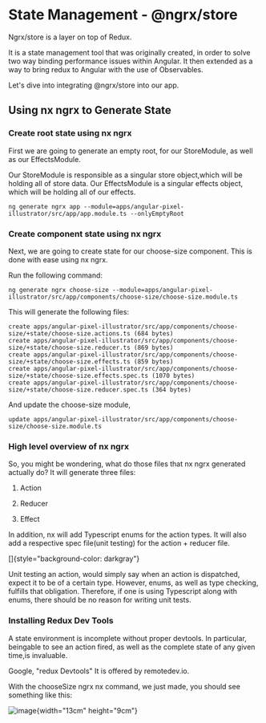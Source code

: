  State Management - \@ngrx/store 
================================

Ngrx/store is a layer on top of Redux.

It is a state management tool that was originally created, in order to
solve two way binding performance issues within Angular. It then
extended as a way to bring redux to Angular with the use of Observables.

Let's dive into integrating \@ngrx/store into our app.

 Using nx ngrx to Generate State 
--------------------------------

###  Create root state using nx ngrx 

First we are going to generate an empty root, for our StoreModule, as
well as our EffectsModule.

Our StoreModule is responsible as a singular store object,which will be
holding all of store data. Our EffectsModule is a singular effects
object, which will be holding all of our effects.

``` {language="Bash"}
ng generate ngrx app --module=apps/angular-pixel-illustrator/src/app/app.module.ts --onlyEmptyRoot
```

###  Create component state using nx ngrx 

Next, we are going to create state for our choose-size component. This
is done with ease using nx ngrx.

Run the following command:

``` {language="Bash"}
ng generate ngrx choose-size --module=apps/angular-pixel-illustrator/src/app/components/choose-size/choose-size.module.ts
```

This will generate the following files:

``` {language="Bash"}
create apps/angular-pixel-illustrator/src/app/components/choose-size/+state/choose-size.actions.ts (684 bytes)
create apps/angular-pixel-illustrator/src/app/components/choose-size/+state/choose-size.reducer.ts (869 bytes)
create apps/angular-pixel-illustrator/src/app/components/choose-size/+state/choose-size.effects.ts (859 bytes)
create apps/angular-pixel-illustrator/src/app/components/choose-size/+state/choose-size.effects.spec.ts (1070 bytes)
create apps/angular-pixel-illustrator/src/app/components/choose-size/+state/choose-size.reducer.spec.ts (364 bytes)
```

And update the choose-size module,

``` {language="Bash"}
update apps/angular-pixel-illustrator/src/app/components/choose-size/choose-size.module.ts
```

###  High level overview of nx ngrx 

So, you might be wondering, what do those files that nx ngrx generated
actually do? It will generate three files:

1.  Action

2.  Reducer

3.  Effect

In addition, nx will add Typescript enums for the action types. It will
also add a respective spec file(unit testing) for the action + reducer
file.

[]{style="background-color: darkgray"}

Unit testing an action, would simply say when an action is dispatched,
expect it to be of a certain type. However, enums, as well as type
checking, fulfills that obligation. Therefore, if one is using
Typescript along with enums, there should be no reason for writing unit
tests.

###  Installing Redux Dev Tools 

A state environment is incomplete without proper devtools. In
particular, beingable to see an action fired, as well as the complete
state of any given time,is invaluable.

Google, \"redux Devtools\" It is offered by remotedev.io.

With the chooseSize ngrx nx command, we just made, you should see
something like this:

![image](state/ngrx-store/redux-store){width="13cm" height="9cm"}
